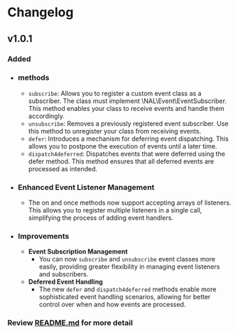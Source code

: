 # Changelog

## v1.0.1

### Added

- ### **methods**
  - `subscribe`: Allows you to register a custom event class as a subscriber. The class must implement \NAL\Event\EventSubscriber. This method enables your class to receive events and handle them accordingly.
  - `unsubscribe`: Removes a previously registered event subscriber. Use this method to unregister your class from receiving events.
  - `defer`: Introduces a mechanism for deferring event dispatching. This allows you to postpone the execution of events until a later time.
  - `dispatch4deferred`: Dispatches events that were deferred using the defer method. This method ensures that all deferred events are processed as intended.

- ### Enhanced Event Listener Management
  - The on and once methods now support accepting arrays of listeners. This allows you to register multiple listeners in a single call, simplifying the process of adding event handlers.

- ### Improvements
  - **Event Subscription Management**
    - You can now `subscribe` and `unsubscribe` event classes more easily, providing greater flexibility in managing event listeners and subscribers.
  - **Deferred Event Handling**
    - The new `defer` and `dispatch4deferred` methods enable more sophisticated event handling scenarios, allowing for better control over when and how events are processed.

### **Review [README.md](README.md) for more detail**
